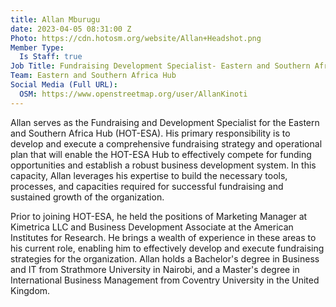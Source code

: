 ```yaml
---
title: Allan Mburugu
date: 2023-04-05 08:31:00 Z
Photo: https://cdn.hotosm.org/website/Allan+Headshot.png
Member Type:
  Is Staff: true
Job Title: Fundraising Development Specialist- Eastern and Southern Africa
Team: Eastern and Southern Africa Hub
Social Media (Full URL):
  OSM: https://www.openstreetmap.org/user/AllanKinoti
---
```


Allan serves as the Fundraising and Development Specialist for the Eastern and Southern Africa Hub (HOT-ESA). His primary responsibility is to develop and execute a comprehensive fundraising strategy and operational plan that will enable the HOT-ESA Hub to effectively compete for funding opportunities and establish a robust business development system. In this capacity, Allan leverages his expertise to build the necessary tools, processes, and capacities required for successful fundraising and sustained growth of the organization.

Prior to joining HOT-ESA, he held the positions of Marketing Manager at Kimetrica LLC and Business Development Associate at the American Institutes for Research. He brings a wealth of experience in these areas to his current role, enabling him to effectively develop and execute fundraising strategies for the organization. Allan holds a Bachelor's degree in Business and IT from Strathmore University in Nairobi, and a Master's degree in International Business Management from Coventry University in the United Kingdom.
